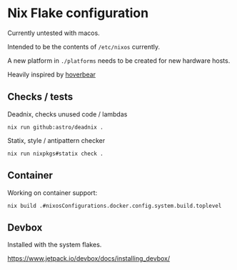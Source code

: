 # Nix Flake configuration

Currently untested with macos.

Intended to be the contents of `/etc/nixos` currently.

A new platform in `./platforms` needs to be created for new hardware hosts.

Heavily inspired by [hoverbear](https://github.com/Hoverbear-Consulting/flake)

## Checks / tests

Deadnix, checks unused code / lambdas

```shell-session
nix run github:astro/deadnix .
```

Statix, style / antipattern checker

```shell-session
nix run nixpkgs#statix check .
```

## Container

Working on container support:

```shell-session
nix build .#nixosConfigurations.docker.config.system.build.toplevel
```

## Devbox

Installed with the system flakes.

https://www.jetpack.io/devbox/docs/installing_devbox/

